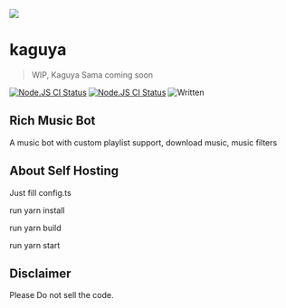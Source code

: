 <a href="https://github.com/kaguya"> <img src="https://cdn.discordapp.com/avatars/707045201461641236/83e9367c59338c7384a5af9d9fae692d.jpg?size=2048"/></a>
# kaguya
> WIP, Kaguya Sama coming soon

<a href="https://github.com/KagChi/kaguya/actions?query=workflow%3A%22Node.js+CI%22"><img src="https://img.shields.io/github/workflow/status/KagChi/kaguya/Node.js%20CI" alt="Node.JS CI Status" /></a>
<a href="https://github.com/KagChi/kaguya/blob/main/package.json"><img src="https://img.shields.io/github/package-json/v/KagChi/Kaguya" alt="Node.JS CI Status" /></a>
![Written](https://camo.githubusercontent.com/a3544e8c62ffc6f9b9dfbbfe7e280b9d22db60ad526dee467542e88b020ad6f3/68747470733a2f2f62616467656e2e6e65742f62616467652f69636f6e2f747970657363726970743f69636f6e3d74797065736372697074266c6162656c)
## Rich Music Bot
A music bot with custom playlist support, download music, music filters

## About Self Hosting

Just fill config.ts

run yarn install

run yarn build

run yarn start


## Disclaimer
Please Do not sell the code.
